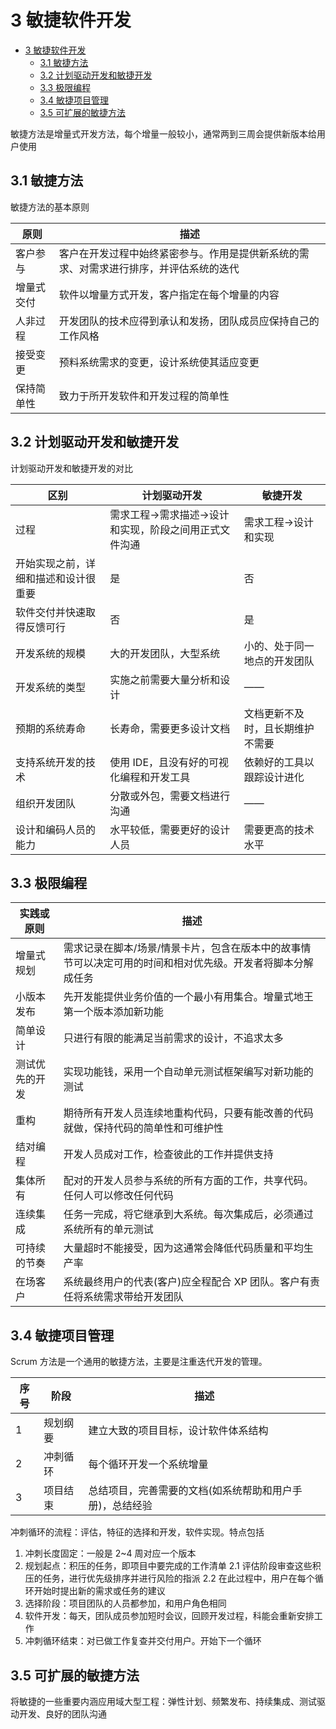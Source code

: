 # 3 敏捷软件开发

- [3 敏捷软件开发](#3-%E6%95%8F%E6%8D%B7%E8%BD%AF%E4%BB%B6%E5%BC%80%E5%8F%91)
  - [3.1 敏捷方法](#31-%E6%95%8F%E6%8D%B7%E6%96%B9%E6%B3%95)
  - [3.2 计划驱动开发和敏捷开发](#32-%E8%AE%A1%E5%88%92%E9%A9%B1%E5%8A%A8%E5%BC%80%E5%8F%91%E5%92%8C%E6%95%8F%E6%8D%B7%E5%BC%80%E5%8F%91)
  - [3.3 极限编程](#33-%E6%9E%81%E9%99%90%E7%BC%96%E7%A8%8B)
  - [3.4 敏捷项目管理](#34-%E6%95%8F%E6%8D%B7%E9%A1%B9%E7%9B%AE%E7%AE%A1%E7%90%86)
  - [3.5 可扩展的敏捷方法](#35-%E5%8F%AF%E6%89%A9%E5%B1%95%E7%9A%84%E6%95%8F%E6%8D%B7%E6%96%B9%E6%B3%95)

敏捷方法是增量式开发方法，每个增量一般较小，通常两到三周会提供新版本给用户使用

## 3.1 敏捷方法

敏捷方法的基本原则

原则 | 描述
--- | ---
客户参与 | 客户在开发过程中始终紧密参与。作用是提供新系统的需求、对需求进行排序，并评估系统的迭代
增量式交付 | 软件以增量方式开发，客户指定在每个增量的内容
人非过程 | 开发团队的技术应得到承认和发扬，团队成员应保持自己的工作风格
接受变更 | 预料系统需求的变更，设计系统使其适应变更
保持简单性 | 致力于所开发软件和开发过程的简单性

## 3.2 计划驱动开发和敏捷开发

计划驱动开发和敏捷开发的对比

区别 | 计划驱动开发 | 敏捷开发
--- | --- | ---
过程 | 需求工程->需求描述->设计和实现，阶段之间用正式文件沟通 | 需求工程->设计和实现
开始实现之前，详细和描述和设计很重要 | 是 | 否
软件交付并快速取得反馈可行 | 否 | 是
开发系统的规模 | 大的开发团队，大型系统 | 小的、处于同一地点的开发团队
开发系统的类型 | 实施之前需要大量分析和设计 | ——
预期的系统寿命 | 长寿命，需要更多设计文档 | 文档更新不及时，且长期维护不需要
支持系统开发的技术 | 使用 IDE，且没有好的可视化编程和开发工具 | 依赖好的工具以跟踪设计进化
组织开发团队 | 分散或外包，需要文档进行沟通 | ——
设计和编码人员的能力 | 水平较低，需要更好的设计人员 | 需要更高的技术水平

## 3.3 极限编程

实践或原则 | 描述
--- | ---
增量式规划 | 需求记录在脚本/场景/情景卡片，包含在版本中的故事情节可以决定可用的时间和相对优先级。开发者将脚本分解成任务
小版本发布 | 先开发能提供业务价值的一个最小有用集合。增量式地王第一个版本添加新功能
简单设计 | 只进行有限的能满足当前需求的设计，不追求太多
测试优先的开发 | 实现功能钱，采用一个自动单元测试框架编写对新功能的测试
重构 | 期待所有开发人员连续地重构代码，只要有能改善的代码就做，保持代码的简单性和可维护性
结对编程 | 开发人员成对工作，检查彼此的工作并提供支持
集体所有 | 配对的开发人员参与系统的所有方面的工作，共享代码。任何人可以修改任何代码
连续集成 | 任务一完成，将它继承到大系统。每次集成后，必须通过系统所有的单元测试
可持续的节奏 | 大量超时不能接受，因为这通常会降低代码质量和平均生产率
在场客户 | 系统最终用户的代表(客户)应全程配合 XP 团队。客户有责任将系统需求带给开发团队

## 3.4 敏捷项目管理

Scrum 方法是一个通用的敏捷方法，主要是注重迭代开发的管理。

序号 | 阶段 | 描述
--- | --- | ---
1 | 规划纲要 | 建立大致的项目目标，设计软件体系结构
2 | 冲刺循环 | 每个循环开发一个系统增量
3 | 项目结束 | 总结项目，完善需要的文档(如系统帮助和用户手册)，总结经验

冲刺循环的流程：评估，特征的选择和开发，软件实现。特点包括

1. 冲刺长度固定：一般是 2~4 周对应一个版本
2. 规划起点：积压的任务，即项目中要完成的工作清单
  2.1 评估阶段审查这些积压的任务，进行优先级排序并进行风险的指派
  2.2 在此过程中，用户在每个循环开始时提出新的需求或任务的建议
3. 选择阶段：项目团队的人员都参加，和用户角色相同
4. 软件开发：每天，团队成员参加短时会议，回顾开发过程，科能会重新安排工作
5. 冲刺循环结束：对已做工作复查并交付用户。开始下一个循环

## 3.5 可扩展的敏捷方法

将敏捷的一些重要内涵应用域大型工程：弹性计划、频繁发布、持续集成、测试驱动开发、良好的团队沟通
